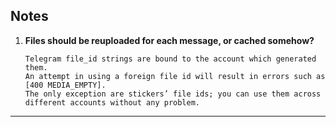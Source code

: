 

## Notes

1. __Files should be reuploaded for each message, or cached somehow?__

       Telegram file_id strings are bound to the account which generated them. 
       An attempt in using a foreign file id will result in errors such as [400 MEDIA_EMPTY]. 
       The only exception are stickers’ file ids; you can use them across different accounts without any problem.



---

